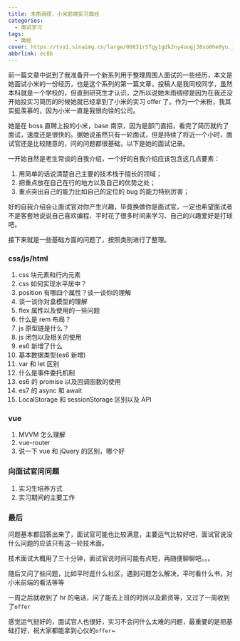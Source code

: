 ```yaml
---
title: 未雨绸缪，小米前端实习面经
categories:
  - 面试学习
tags:
  - 面经
cover: https://tva1.sinaimg.cn/large/00831rSTgy1gdk2ny4uugj30xo0he0yu.jpg
abbrlink: ec8b
---
```


前一篇文章中说到了我准备开一个新系列用于整理周围人面试的一些经历，本文是她面试小米的一份经历，也是这个系列的第一篇文章，投稿人是我同校同学，虽然本科就是一个学校的，但直到研究生才认识，之所以说她未雨绸缪是因为在我还没开始投实习简历的时候她就已经拿到了小米的实习 offer 了。作为一个米粉，我其实挺羡慕的，因为小米一直是我很向往的公司。

她是在 boss 直聘上投的小米，base 南京，因为是部门直招，看完了简历就约了面试，速度还是很快的。据她说虽然只有一轮面试，但是持续了将近一个小时，面试官还是比较随意的，问的问题都很基础，以下是她的面试记录。

一开始自然是老生常谈的自我介绍，一个好的自我介绍应该包含这几点要素：

1. 用简单的话说清楚自己主要的技术栈于擅长的领域；
2. 把重点放在自己在行的地方以及自己的优势之处；
3. 重点突出自己的能力比如自己的定位的 bug 的能力特别厉害；

好的自我介绍会让面试官对你产生兴趣，毕竟换做你是面试官，一定也希望面试者不是客套地说说自己喜欢编程、平时花了很多时间来学习、自己的兴趣爱好是打球吧。

接下来就是一些基础方面的问题了，按照类别进行了整理。

### css/js/html

1. css 块元素和行内元素
2. css 如何实现水平居中？
3. position 有哪四个属性？谈一谈你的理解
4. 谈一谈你对盒模型的理解
5. flex 属性以及使用的一些问题
6. 什么是 rem 布局？
7. js 原型链是什么？
8. js 闭包以及相关的使用
9. es6 新增了什么
10. 基本数据类型(es6 新增)
11. var 和 let 区别
12. 什么是事件委托机制
13. es6 的 promise 以及回调函数的使用
14. es7 的 async 和 await
15. LocalStorage 和 sessionStorage 区别以及 API

### vue

1. MVVM 怎么理解
2. vue-router
3. 说一下 vue 和 jQuery 的区别，哪个好

### 向面试官问问题

1. 实习生培养方式
2. 实习期间的主要工作

### 最后

问题基本都回答出来了，面试官可能也比较满意，主要运气比较好吧，面试官说没什么问题的应该只有这一轮技术面。

技术面试大概用了三十分钟，面试官说时间可能有点短，再随便聊聊吧。。。

随后又问了些问题，比如平时逛什么社区，遇到问题怎么解决，平时看什么书，对小米前端的看法等等

一周之后就收到了 hr 的电话，问了能去上班的时间以及薪资等，又过了一周收到了`offer`

感觉运气挺好的，面试官人也很好，实习不会问什么太难的问题，最重要的是把基础打好，祝大家都能拿到心仪的`offer`~
